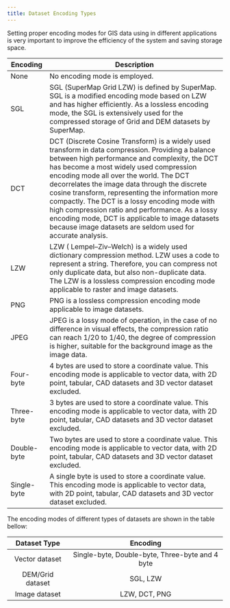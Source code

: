 ```yaml
---
title: Dataset Encoding Types 
---
```

  
Setting proper encoding modes for GIS data using in different applications is very important to improve the efficiency of the system and saving storage space. 
  
Encoding|Description  
----|----
None|No encoding mode is employed.   
SGL|SGL (SuperMap Grid LZW) is defined by SuperMap. SGL is a modified encoding mode based on LZW and has higher efficiently. As a lossless encoding mode, the SGL is extensively used for the compressed storage of Grid and DEM datasets by SuperMap.
DCT|DCT (Discrete Cosine Transform) is a widely used transform in data compression. Providing a balance between high performance and complexity, the DCT has become a most widely used compression encoding mode all over the world. The DCT decorrelates the image data through the discrete cosine transform, representing the information more compactly.  The DCT is a lossy encoding mode with high compression ratio and performance. As a lossy encoding mode, DCT is applicable to image datasets because image datasets are seldom used for accurate analysis.
LZW|LZW ( Lempel&ndash;Ziv&ndash;Welch) is a widely used dictionary compression method. LZW uses a code to represent a string. Therefore, you can compress not only duplicate data, but also non-duplicate data. The LZW is a lossless compression encoding mode applicable to raster and image datasets.
PNG|PNG is a lossless compression encoding mode applicable to image datasets.
JPEG|JPEG is a lossy mode of operation, in the case of no difference in visual effects, the compression ratio can reach 1/20 to 1/40, the degree of compression is higher, suitable for the background image as the image data.
Four-byte|4 bytes are used to store a coordinate value.  This encoding mode is applicable to vector data, with 2D point, tabular, CAD datasets and 3D vector dataset excluded.
Three-byte|3 bytes are used to store a coordinate value.  This encoding mode is applicable to vector data, with 2D point, tabular, CAD datasets and 3D vector dataset excluded.  
Double-byte|Two bytes are used to store a coordinate value.  This encoding mode is applicable to vector data, with 2D point, tabular, CAD datasets and 3D vector dataset excluded.  
Single-byte|A single byte is used to store a coordinate value.  This encoding mode is applicable to vector data, with 2D point, tabular, CAD datasets and 3D vector dataset excluded.  

The encoding modes of different types of datasets are shown in the table bellow:

Dataset Type|Encoding  
:----:|:----:
Vector dataset|Single-byte, Double-byte, Three-byte and 4 byte
DEM/Grid dataset|SGL, LZW
Image dataset|LZW, DCT, PNG




    
